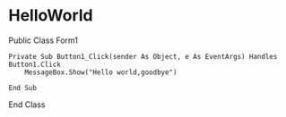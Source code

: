 # HelloWorld
Public Class Form1

    Private Sub Button1_Click(sender As Object, e As EventArgs) Handles Button1.Click
        MessageBox.Show("Hello world,goodbye")
        
    End Sub
End Class
